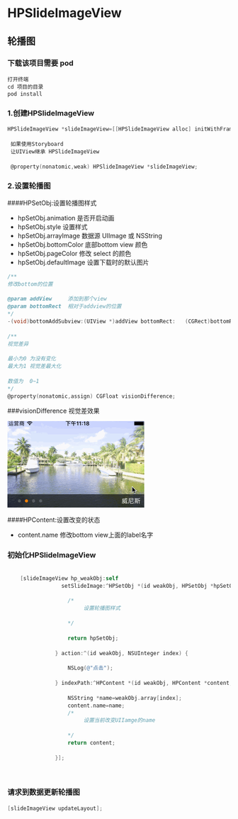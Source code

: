# HPSlideImageView
## 轮播图
### 下载该项目需要 pod 

```
打开终端
cd 项目的目录
pod install
```

### 1.创建HPSlideImageView

```objective-c
HPSlideImageView *slideImageView=[[HPSlideImageView alloc] initWithFrame:CGRectMake(0, 0, SCREEN_WIDTH, 200)];
 
 如果使用Storyboard
 让UIView继承 HPSlideImageView
 
 @property(nonatomic,weak) HPSlideImageView *slideImageView;
```

### 2.设置轮播图

####HPSetObj:设置轮播图样式

- hpSetObj.animation    是否开启动画
- hpSetObj.style        设置样式
- hpSetObj.arrayImage   数据源 UIImage 或  NSString
- hpSetObj.bottomColor  底部bottom view 颜色
- hpSetObj.pageColor    修改 select 的颜色
- hpSetObj.defaultImage 设置下载时的默认图片

```objective-c
/**
修改bottom的位置

@param addView     添加到那个view
@param bottomRect  相对于addview的位置
*/
-(void)bottomAddSubview:(UIView *)addView bottomRect:	(CGRect)bottomRect;
	
/**
视觉差异
 
最小为0 为没有变化
最大为1 视觉差最大化
 
数值为  0~1
*/
@property(nonatomic,assign) CGFloat visionDifference;        
```

###visionDifference 视觉差效果

![image](https://github.com/lanhaiyang/HPSlideImageView/blob/master/README/visionAnimation.gif)

####HPContent:设置改变的状态

- content.name        修改bottom view上面的label名字 


### 初始化HPSlideImageView


```objective-c

    [slideImageView hp_weakObj:self
                 setSlideImage:^HPSetObj *(id weakObj, HPSetObj *hpSetObj) {
                   
                   /*
                   		设置轮播图样式
                   
                   */
                   
                   return hpSetObj;
                   
               } action:^(id weakObj, NSUInteger index) {
               
                   NSLog(@"点击");
                   
               } indexPath:^HPContent *(id weakObj, HPContent *content, NSUInteger index) {
                   
                   NSString *name=weakObj.array[index];
                   content.name=name;
                   /*
                   		设置当前改变UIIamge的name
                   
                   */
                   return content;
                   
               }];   
                           
    
```
### 请求到数据更新轮播图

```objective-c
[slideImageView updateLayout];
```
